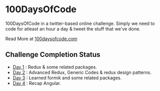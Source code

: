 # 100DaysOfCode

100DaysOfCode in a twitter-based online challenge. Simply we need to code for atleast an hour a day & tweet the stuff that we've done.

Read More at [100daysofcode.com](https://www.100daysofcode.com/)

## Challenge Completion Status

- [Day 1](https://github.com/vishnuchandrappan/100DaysOfCode/tree/master/day01-redux) : Redux & some related packages.
- [Day 2](https://github.com/vishnuchandrappan/100DaysOfCode/tree/master/day02-redux-advanced) : Advanced Redux, Generic Codes & redux design patterns.
- [Day 3](https://github.com/vishnuchandrappan/100DaysOfCode/tree/master/day03-formik) : Learned formik and some related packages.
- [Day 4](https://github.com/vishnuchandrappan/100DaysOfCode/tree/master/day04-angular) : Recap Angular.
